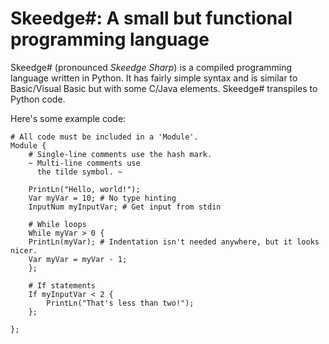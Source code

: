# Skeedge#: A small but functional programming language

Skeedge# (pronounced *Skeedge Sharp*) is a compiled programming language written in Python.
It has fairly simple syntax and is similar to Basic/Visual Basic but with some C/Java elements.
Skeedge# transpiles to Python code.

Here's some example code:
```
# All code must be included in a 'Module'.
Module {
    # Single-line comments use the hash mark.
    ~ Multi-line comments use
      the tilde symbol. ~

    PrintLn("Hello, world!");
    Var myVar = 10; # No type hinting
    InputNum myInputVar; # Get input from stdin

    # While loops
    While myVar > 0 {
    PrintLn(myVar); # Indentation isn't needed anywhere, but it looks nicer.
    Var myVar = myVar - 1;
    };

    # If statements
    If myInputVar < 2 {
        PrintLn("That's less than two!");
    };

};
```